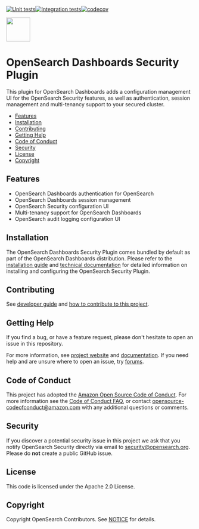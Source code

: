 [![Unit tests](https://github.com/opensearch-project/security-dashboards-plugin/workflows/Unit%20Tests/badge.svg?branch=main)](https://github.com/opensearch-project/security-dashboards-plugin/actions)[![Integration tests](https://github.com/opensearch-project/security-dashboards-plugin/workflows/Integration%20Tests/badge.svg?branch=main)](https://github.com/opensearch-project/security-dashboards-plugin/actions)[![codecov](https://codecov.io/gh/opensearch-project/security-dashboards-plugin/branch/main/graphs/badge.svg)](https://github.com/opensearch-project/security-dashboards-plugin)

<img src="https://opensearch.org/assets/brand/SVG/Logo/opensearch_logo_default.svg" height="64px"/>

# OpenSearch Dashboards Security Plugin

This plugin for OpenSearch Dashboards adds a configuration management UI for the OpenSearch Security features, as well as authentication, session management and multi-tenancy support to your secured cluster.

- [Features](#features)
- [Installation](#installation)
- [Contributing](#contributing)
- [Getting Help](#getting-help)
- [Code of Conduct](#code-of-conduct)
- [Security](#security)
- [License](#license)
- [Copyright](#copyright)

## Features

* OpenSearch Dashboards authentication for OpenSearch
* OpenSearch Dashboards session management
* OpenSearch Security configuration UI
* Multi-tenancy support for OpenSearch Dashboards
* OpenSearch audit logging configuration UI

## Installation

The OpenSearch Dashboards Security Plugin comes bundled by default as part of the OpenSearch Dashboards distribution. Please refer to the [installation guide](https://opensearch.org/docs/latest/dashboards/install/index/) and  [technical documentation](https://opensearch.org/docs/latest/security-plugin/index/) for detailed information on installing and configuring the OpenSearch Security Plugin.

## Contributing

See [developer guide](DEVELOPER_GUIDE.md) and [how to contribute to this project](CONTRIBUTING.md).

## Getting Help

If you find a bug, or have a feature request, please don't hesitate to open an issue in this repository.

For more information, see [project website](https://opensearch.org/) and [documentation](https://opensearch.org/docs/latest). If you need help and are unsure where to open an issue, try [forums](https://discuss.opendistrocommunity.dev/).

## Code of Conduct

This project has adopted the [Amazon Open Source Code of Conduct](CODE_OF_CONDUCT.md). For more information see the [Code of Conduct FAQ](https://aws.github.io/code-of-conduct-faq), or contact [opensource-codeofconduct@amazon.com](mailto:opensource-codeofconduct@amazon.com) with any additional questions or comments.

## Security

If you discover a potential security issue in this project we ask that you notify OpenSearch Security directly via email to security@opensearch.org. Please do **not** create a public GitHub issue.

## License

This code is licensed under the Apache 2.0 License. 

## Copyright

Copyright OpenSearch Contributors. See [NOTICE](NOTICE.txt) for details.
